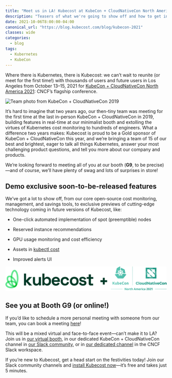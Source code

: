 ```yaml
---
title: "Meet us in LA! Kubecost at KubeCon + CloudNativeCon North America 2021"
description: "Teasers of what we're going to show off and how to get in touch with our team at the convention, in-person and virtually!"
date: 2021-10-06T8:00:00-04:00
canonical_url: "https://blog.kubecost.com/blog/kubecon-2021"
classes: wide
categories:
  - blog
tags:
  - Kubernetes
  - KubeCon
---
```


Where there is Kubernetes, there is Kubecost: we can’t wait to reunite (or meet for the first time!) with thousands of users and future users in Los Angeles from October 13–15, 2021 for [KubeCon + CloudNativeCon North America 2021](https://events.linuxfoundation.org/kubecon-cloudnativecon-north-america/): CNCF’s flagship conference.

![Team photo from KubeCon + CloudNativeCon 2019](/assets/images/kubecon-2021/team-photo.png)

It’s hard to imagine that two years ago, our then-tiny team was meeting for the first time at the last in-person KubeCon + CloudNativeCon in 2019, building features in real-time at our minimalist booth and extolling the virtues of Kubernetes cost monitoring to hundreds of engineers. What a difference two years makes: Kubecost is proud to be a Gold sponsor of KubeCon + CloudNativeCon this year, and we’re bringing a team of 15 of our best and brightest, eager to talk all things Kubernetes, answer your most challenging product questions, and tell you more about our company and products. 

We’re looking forward to meeting all of you at our booth (**G9**, to be precise)—and of course, we’ll have plenty of swag and lots of surprises in store!

## Demo exclusive soon-to-be-released features 

We’ve got a lot to show off, from our core open-source cost monitoring, management, and savings tools, to exclusive previews of cutting-edge technology coming in future versions of Kubecost, like:

* One-click automated implementation of spot (preemptible) nodes

* Reserved instance recommendations

* GPU usage monitoring and cost efficiency

* Assets in [kubectl cost](https://github.com/kubecost/kubectl-cost)

* Improved alerts UI

![Kubecost logo with KubeCon + CloudNativeCon](/assets/images/kubecon-2021/logo-kubecon.png)

## See you at Booth G9 (or online!)

If you’d like to schedule a more personal meeting with someone from our team, you can book a meeting [here](https://calendly.com/nick-1112/kubecon-meetup?month=2021-10)!

This will be a mixed virtual and face-to-face event—can’t make it to LA? Join us in [our virtual booth](https://cncf-dot-yamm-track.appspot.com/Redirect?ukey=1AP7AJPEnd2ibiOj7m60IrR4LhkHemrdKbnXw06Rh9Ac-1905959187&key=YAMMID-66175426&link=https://kubecon-cloudnativecon-na.com/virtual-exhibitor/?v0326b739525aaf6a5900c153ea6485e67109462e8db159b156161fc07c7e3d8016769932b4c0398e64b5ea52edb3d1c5=9A466CD925DB855A73C75626E9E7F3083DE5C866245B58D1D15DC9DA3A7339024068F1A20F37B486C9D4B0EA93D903C6&fromHall), in our dedicated KubeCon + CloudNativeCon channel in [our Slack community](https://kubecost.slack.com/archives/C01F40H0XB6), or in [our dedicated channel](https://cloud-native.slack.com/archives/C01EUHWAE5A) in the CNCF Slack workspace.

If you’re new to Kubecost, get a head start on the festivities today! Join our Slack community channels and [install Kubecost now](http://kubecost.com/install.html)—it’s free and takes just 5 minutes.
